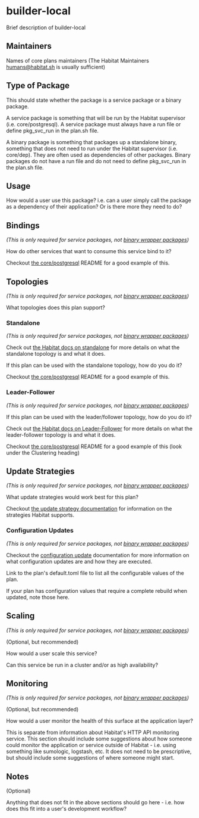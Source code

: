 # builder-local

Brief description of builder-local

## Maintainers

Names of core plans maintainers (The Habitat Maintainers humans@habitat.sh is usually sufficient)

## Type of Package

This should state whether the package is a service package or a binary package.

A service package is something that will be run by the Habitat supervisor (i.e. core/postgresql).  A service package must always have a run file or define pkg_svc_run in the plan.sh file.

A binary package is something that packages up a standalone binary, something that does not need to run under the Habitat supervisor (i.e. core/dep). They are often used as dependencies of other packages. Binary packages do not have a run file and do not need to define pkg_svc_run in the plan.sh file.

## Usage

How would a user use this package?  i.e. can a user simply call the package as a dependency of their application?  Or is there more they need to do?

## Bindings

*(This is only required for service packages, not [binary wrapper packages](https://www.habitat.sh/docs/best-practices/#binary-wrapper-packages))*

How do other services that want to consume this service bind to it?

Checkout [the core/postgresql](https://github.com/habitat-sh/core-plans/tree/master/postgresql) README for a good example of this.

## Topologies

*(This is only required for service packages, not [binary wrapper packages](https://www.habitat.sh/docs/best-practices/#binary-wrapper-packages))*

What topologies does this plan support?

### Standalone

*(This is only required for service packages, not [binary wrapper packages](https://www.habitat.sh/docs/best-practices/#binary-wrapper-packages))*

Check out [the Habitat docs on standalone](https://www.habitat.sh/docs/using-habitat/#standalone) for more details on what the standalone topology is and what it does.

If this plan can be used with the standalone topology, how do you do it?

Checkout [the core/postgresql](https://github.com/habitat-sh/core-plans/tree/master/postgresql) README for a good example of this.

### Leader-Follower

*(This is only required for service packages, not [binary wrapper packages](https://www.habitat.sh/docs/best-practices/#binary-wrapper-packages))*

If this plan can be used with the leader/follower topology, how do you do it?

Check out [the Habitat docs on Leader-Follower](https://www.habitat.sh/docs/using-habitat/#leader-follower-topology) for more details on what the leader-follower topology is and what it does.

Checkout [the core/postgresql](https://github.com/habitat-sh/core-plans/tree/master/postgresql) README for a good example of this (look under the Clustering heading)

## Update Strategies

*(This is only required for service packages, not [binary wrapper packages](https://www.habitat.sh/docs/best-practices/#binary-wrapper-packages))*

What update strategies would work best for this plan?

Checkout [the update strategy documentation](https://www.habitat.sh/docs/using-habitat/#update-strategy) for information on the strategies Habitat supports.

### Configuration Updates

*(This is only required for service packages, not [binary wrapper packages](https://www.habitat.sh/docs/best-practices/#binary-wrapper-packages))*

Checkout the [configuration update](https://www.habitat.sh/docs/using-habitat/#configuration-updates) documentation for more information on what configuration updates are and how they are executed.

Link to the plan's default.toml file to list all the configurable values of the plan.

If your plan has configuration values that require a complete rebuild when updated, note those here.

## Scaling
*(This is only required for service packages, not [binary wrapper packages](https://www.habitat.sh/docs/best-practices/#binary-wrapper-packages))*

(Optional, but recommended)

How would a user scale this service?

Can this service be run in a cluster and/or as high availability?

## Monitoring

*(This is only required for service packages, not [binary wrapper packages](https://www.habitat.sh/docs/best-practices/#binary-wrapper-packages))*

(Optional, but recommended)

How would a user monitor the health of this surface at the application layer?

This is separate from information about Habitat's HTTP API monitoring service.  This section should include some suggestions about how someone could monitor the application or service outside of Habitat - i.e. using something like sumologic, logstash, etc.  It does not need to be prescriptive, but should include some suggestions of where someone might start.

## Notes

(Optional)

Anything that does not fit in the above sections should go here - i.e. how does this fit into a user's development workflow?
